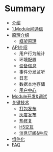 # Summary

* [介绍](README.md)
* [1.Module间通信](chapter1.md)
* [原理介绍](yuan-li-jie-shao.md)
  * [框架原理](yuan-li-jie-shao/kuang-jia-yuan-li.md)
* [API介绍](apijie-shao.md)
  * 用户行为统计
  * 环境配置
  * [设备信息](apijie-shao/she-bei-xin-xi-huo-qu.md)
  * 事件分发监听
  * 日志
  * 数据本地存储
  * [用户中心](apijie-shao/yong-hu-zhong-xin.md)
* [Module开发&调试](bundlekai-53d126-diao-shi.md)
* [关键技术](guan-jian-mo-kuai.md)
  * [打包发布](guan-jian-mo-kuai/da-bao.md)
  * [灰度发布](guan-jian-mo-kuai/hui-du-fa-bu.md)
  * [热修复](guan-jian-mo-kuai/re-xiu-fu.md)
  * [H5交互](guan-jian-mo-kuai/h5jiao-hu.md)
  * [消息订阅&响应](guan-jian-mo-kuai/xiao-xi-ding-960526-xiang-ying.md)
* [组件化](zu-jian-hua.md)
* [FAQ](faq.md)

